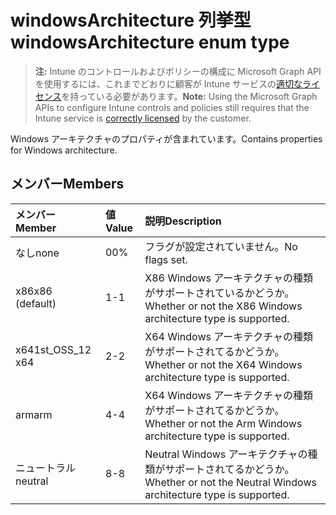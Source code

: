 # <a name="windowsarchitecture-enum-type"></a><span data-ttu-id="f1bde-101">windowsArchitecture 列挙型</span><span class="sxs-lookup"><span data-stu-id="f1bde-101">windowsArchitecture enum type</span></span>

> <span data-ttu-id="f1bde-102">**注:** Intune のコントロールおよびポリシーの構成に Microsoft Graph API を使用するには、これまでどおりに顧客が Intune サービスの[適切なライセンス](https://go.microsoft.com/fwlink/?linkid=839381)を持っている必要があります。</span><span class="sxs-lookup"><span data-stu-id="f1bde-102">**Note:** Using the Microsoft Graph APIs to configure Intune controls and policies still requires that the Intune service is [correctly licensed](https://go.microsoft.com/fwlink/?linkid=839381) by the customer.</span></span>

<span data-ttu-id="f1bde-103">Windows アーキテクチャのプロパティが含まれています。</span><span class="sxs-lookup"><span data-stu-id="f1bde-103">Contains properties for Windows architecture.</span></span>
## <a name="members"></a><span data-ttu-id="f1bde-104">メンバー</span><span class="sxs-lookup"><span data-stu-id="f1bde-104">Members</span></span>
|<span data-ttu-id="f1bde-105">メンバー</span><span class="sxs-lookup"><span data-stu-id="f1bde-105">Member</span></span>|<span data-ttu-id="f1bde-106">値</span><span class="sxs-lookup"><span data-stu-id="f1bde-106">Value</span></span>|<span data-ttu-id="f1bde-107">説明</span><span class="sxs-lookup"><span data-stu-id="f1bde-107">Description</span></span>|
|:---|:---|:---|
|<span data-ttu-id="f1bde-108">なし</span><span class="sxs-lookup"><span data-stu-id="f1bde-108">none</span></span>|<span data-ttu-id="f1bde-109">0</span><span class="sxs-lookup"><span data-stu-id="f1bde-109">0%</span></span>|<span data-ttu-id="f1bde-110">フラグが設定されていません。</span><span class="sxs-lookup"><span data-stu-id="f1bde-110">No flags set.</span></span>|
|<span data-ttu-id="f1bde-111">x86</span><span class="sxs-lookup"><span data-stu-id="f1bde-111">x86 (default)</span></span>|<span data-ttu-id="f1bde-112">1</span><span class="sxs-lookup"><span data-stu-id="f1bde-112">-1</span></span>|<span data-ttu-id="f1bde-113">X86 Windows アーキテクチャの種類がサポートされているかどうか。</span><span class="sxs-lookup"><span data-stu-id="f1bde-113">Whether or not the X86 Windows architecture type is supported.</span></span>|
|<span data-ttu-id="f1bde-114">x64</span><span class="sxs-lookup"><span data-stu-id="f1bde-114">1st_OSS_12 x64</span></span>|<span data-ttu-id="f1bde-115">2</span><span class="sxs-lookup"><span data-stu-id="f1bde-115">-2</span></span>|<span data-ttu-id="f1bde-116">X64 Windows アーキテクチャの種類がサポートされてるかどうか。</span><span class="sxs-lookup"><span data-stu-id="f1bde-116">Whether or not the X64 Windows architecture type is supported.</span></span>|
|<span data-ttu-id="f1bde-117">arm</span><span class="sxs-lookup"><span data-stu-id="f1bde-117">arm</span></span>|<span data-ttu-id="f1bde-118">4</span><span class="sxs-lookup"><span data-stu-id="f1bde-118">-4</span></span>|<span data-ttu-id="f1bde-119">X64 Windows アーキテクチャの種類がサポートされてるかどうか。</span><span class="sxs-lookup"><span data-stu-id="f1bde-119">Whether or not the Arm Windows architecture type is supported.</span></span>|
|<span data-ttu-id="f1bde-120">ニュートラル</span><span class="sxs-lookup"><span data-stu-id="f1bde-120">neutral</span></span>|<span data-ttu-id="f1bde-121">8</span><span class="sxs-lookup"><span data-stu-id="f1bde-121">-8</span></span>|<span data-ttu-id="f1bde-122">Neutral Windows アーキテクチャの種類がサポートされてるかどうか。</span><span class="sxs-lookup"><span data-stu-id="f1bde-122">Whether or not the Neutral Windows architecture type is supported.</span></span>|








